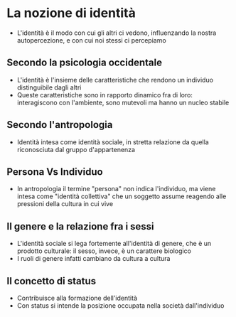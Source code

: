 # La nozione di identità

- L'identità è il modo con cui gli altri ci vedono, influenzando la nostra autopercezione, e con cui noi stessi ci percepiamo

## Secondo la psicologia occidentale

- L'identità è l'insieme delle caratteristiche che rendono un individuo distinguibile dagli altri
- Queste caratteristiche sono in rapporto dinamico fra di loro: interagiscono con l'ambiente, sono mutevoli ma hanno un nucleo stabile

## Secondo l'antropologia

- Identità intesa come identità sociale, in stretta relazione da quella riconosciuta dal gruppo d'appartenenza

## Persona Vs Individuo

- In antropologia il termine "persona" non indica l'individuo, ma viene intesa come "identità collettiva" che un soggetto assume reagendo alle pressioni della cultura in cui vive

## Il genere e la relazione fra i sessi

- L'identità sociale si lega fortemente all'identità di genere, che è un prodotto culturale: il sesso, invece, è un carattere biologico
- I ruoli di genere infatti cambiano da cultura a cultura

## Il concetto di status

- Contribuisce alla formazione dell'identità
- Con status si intende la posizione occupata nella società dall'individuo
